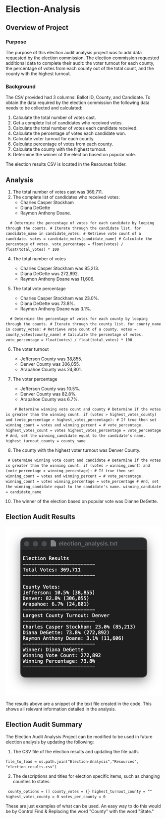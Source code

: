 # Election-Analysis
## Overview of Project
### Purpose
The purpose of this election audit analysis project was to add data requested by the election commission. The election commission requested additional data to complete their audit: the voter turnout for each county, the percentage of votes from each county out of the total count, and the county with the highest turnout.

### Background
The CSV provided had 3 columns: Ballot ID, County, and Candidate. To obtain the data required by the election commission the following data needs to be collected and calculated:

1. Calculate the total number of votes cast.
2. Get a complete list of candidates who received votes.
3. Calculate the total number of votes each candidate received.
4. Calculate the percentage of votes each candidate won.
5. Calculate voter turnout for each county.
6. Calculate percentage of votes from each county.
7. Calculate the county with the highest turnout.
8. Determine the winner of the election based on popular vote.

The election results CSV is located in the Resources folder.

## Analysis
1.  The total number of votes cast was 369,711.
2.  The complete list of candidates who received votes:
    * Charles Casper Stockham
    * Diana DeGette
    * Raymon Anthony Doane.

`   # Determine the percentage of votes for each candidate by looping through the counts.
    # Iterate through the candidate list.
    for candidate_name in candidate_votes:
        # Retrieve vote count of a candidate.
        votes = candidate_votes[candidate_name]
        # Calculate the percentage of votes.
        vote_percentage = float(votes) / float(total_votes) * 100
 `
 
4.  The total number of votes 
    * Charles Casper Stockham was 85,213. 
    * Diana DeGette was 272,892. 
    * Raymon Anthony Doane was 11,606.
    
5.  The total vote percentage
    * Charles Casper Stockham was 23.0%. 
    * Diana DeGette was 73.8%. 
    * Raymon Anthony Doane was 3.1%.

`   # Determine the percentage of votes for each county by looping through the counts.
    # Iterate through the county list.
    for county_name in county_votes:
        # Retrieve vote count of a county.
        votes = county_votes[county_name]
        # Calculate the percentage of votes.
        vote_percentage = float(votes) / float(total_votes) * 100
 `       
 
6.  The voter turnout
    * Jefferson County was 38,855.
    * Denver County was 306,055.
    * Arapahoe County was 24,801.
    
7.  The voter percentage
    * Jefferson County was 10.5%.
    * Denver County was 82.8%.
    * Arapahoe County was 6.7%.

`     # Determine winning vote count and county
      # Determine if the votes is greater than the winning count.
      if (votes > highest_votes_county) and (vote_percentage > highest_votes_percentage):
          # If true then set winning_count = votes and winning_percent =
          # vote_percentage.
          highest_votes_count = votes
          highest_votes_percentage = vote_percentage
          # And, set the winning_candidate equal to the candidate's name.
          highest_turnout_county = county_name
 `       
 
8.  The county with the highest voter turnout was Denver County.

`  # Determine winning vote count and candidate
      # Determine if the votes is greater than the winning count.
      if (votes > winning_count) and (vote_percentage > winning_percentage):
          # If true then set winning_count = votes and winning_percent =
          # vote_percentage.
          winning_count = votes
          winning_percentage = vote_percentage
          # And, set the winning_candidate equal to the candidate's name.
          winning_candidate = candidate_name
 `         
 
10.  The winner of the election based on popular vote was Dianne DeGette. 

## Election Audit Results
![Election Analysis Results](Analysis/election_analysis.png)

The results above are a snippet of the text file created in the code. This shows all relevant information detailed in the analysis. 

## Election Audit Summary
The Election Audit Analysis Project can be modified to be used in future election analysis by updating the following:

1. The CSV file of the election results and updating the file path.

`file_to_load = os.path.join("Election-Analysis","Resources", "election_results.csv")`

2. The descriptions and titles for election specific items, such as changing counties to states.

`  county_options = []
   county_votes = {}
   highest_turnout_county = ""
   highest_votes_county = 0
   votes_per_county = 0
`

These are just examples of what can be used. An easy way to do this would be by Control Find & Replacing the word "County" with the word "State."
